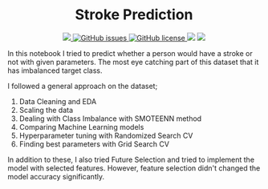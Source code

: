 

<h1 align = 'center'> Stroke Prediction </h1>
<p align = 'center'>
  
 <a href = 'https://www.python.org/downloads/release/python-396/'>
   <img src = 'https://img.shields.io/badge/python-v3.9-blue'>
 </a>

 <a href="https://github.com/orkunaran/Stroke-Prediction/issues">
  <img alt="GitHub issues" src="https://img.shields.io/github/issues/orkunaran/Stroke-Prediction">
 </a>
 
 <a href="https://github.com/orkunaran/Stroke-Prediction/blob/main/LICENSE.md">
  <img alt="GitHub license" src="https://img.shields.io/github/license/orkunaran/Stroke-Prediction">
 </a>
 
 <img src = 'https://badges.pufler.dev/visits/orkunaran/Stroke-Prediction'>
  
 <img src = 'https://els-jbs-prod-cdn.jbs.elsevierhealth.com/cms/asset/c6bf82ef-2745-4d3d-8ff3-2fb2fe114a8d/gr1.jpg'>

</p>


In this notebook I tried to predict whether a person would have a stroke or not with given parameters. The most eye catching part of this dataset that it has imbalanced target class. 

I followed a general approach on the dataset;

1. Data Cleaning and EDA
2. Scaling the data
3. Dealing with Class Imbalance with SMOTEENN method
4. Comparing Machine Learning models 
5. Hyperparameter tuning with Randomized Search CV
6. Finding best parameters with Grid Search CV

In addition to these, I also tried Future Selection and tried to implement the model with selected features. However, feature selection didn't changed the model accuracy significantly.


